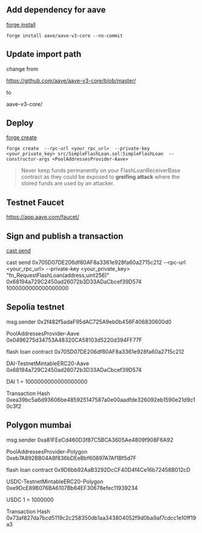 ## Add dependency for aave

[forge install](https://book.getfoundry.sh/reference/forge/forge-install?highlight=forge%20install#forge-install)

`forge install aave/aave-v3-core --no-commit`



## Update import path

change from

https://github.com/aave/aave-v3-core/blob/master/

to

aave-v3-core/


## Deploy

[forge create](https://book.getfoundry.sh/reference/forge/forge-create?highlight=forge%20create#forge-create)

`forge create 
--rpc-url <your_rpc_url> 
--private-key <your_private_key> src/SimpleFlashLoan.sol:SimpleFlashLoan 
--constructor-args <PoolAddressesProvider-Aave>`

> Never keep funds permanently on your FlashLoanReceiverBase contract as they could be exposed to **greifing attack** where the stored funds are used by an attacker.

## Testnet Faucet 

https://app.aave.com/faucet/



## Sign and publish a transaction

[cast send](https://book.getfoundry.sh/reference/cast/cast-send?highlight=cast%20send#cast-send)

cast send 0x705D07DE206df80AF8a3361e928fa60a2715c212 
--rpc-url <your_rpc_url> 
--private-key <your_private_key>
"fn_RequestFlashLoan(address,uint256)" 0x68194a729C2450ad26072b3D33ADaCbcef39D574 1000000000000000000


## Sepolia testnet

msg.sender
0x2f482f5adaF95dAC725A9eb0b456F406830600d0

PoolAddressesProvider-Aave        
0x0496275d34753A48320CA58103d5220d394FF77F

flash loan contract 
0x705D07DE206df80AF8a3361e928fa60a2715c212

DAI-TestnetMintableERC20-Aave  
0x68194a729C2450ad26072b3D33ADaCbcef39D574

DAI
1 = 1000000000000000000

Transaction Hash
0xea39bc5a6d93606be485925147587a0e00aadfde326092eb1590e21d9c10c3f2


## Polygon mumbai

msg.sender
0xa81FEeCd460D3f87C5BCA3605Ae4809f908F6A92

PoolAddressesProvider-Polygon      
0xeb7A892BB04A8f836bDEeBbf60897A7Af1Bf5d7F

flash loan contract
0x9D6bb92AaB3292DcCF40D4f4Ce16b72458B012cD

USDC-TestnetMintableERC20-Polygon  
0xe9DcE89B076BA6107Bb64EF30678efec11939234

USDC
1 = 1000000

Transaction Hash
0x73af827da7bcd5119c2c258350db1aa343804052f9d0ba9af7cdcc1e10ff19a3

